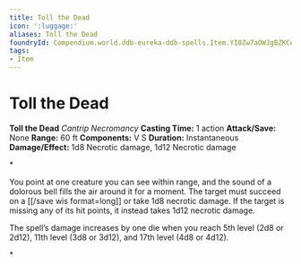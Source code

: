```yaml
---
title: Toll the Dead
icon: ':luggage:'
aliases: Toll the Dead
foundryId: Compendium.world.ddb-eureka-ddb-spells.Item.YI0Zw7aOWJgBZKCe
tags:
- Item
---
```


# Toll the Dead

**Toll the Dead**
_Cantrip Necromancy_
**Casting Time:** 1 action
**Attack/Save:** None
**Range:** 60 ft
**Components:** V S
**Duration:** Instantaneous
**Damage/Effect:** 1d8 Necrotic damage, 1d12 Necrotic damage

*<p class="Core-Styles_Core-Body">You point at one creature you can see within range, and the sound of a dolorous bell fills the air around it for a moment. The target must succeed on a [[/save wis format=long]] or take 1d8 necrotic damage. If the target is missing any of its hit points, it instead takes 1d12 necrotic damage.</p>
<p class="Core-Styles_Core-Body">The spell’s damage increases by one die when you reach 5th level (2d8 or 2d12), 11th level (3d8 or 3d12), and 17th level (4d8 or 4d12).</p>*
